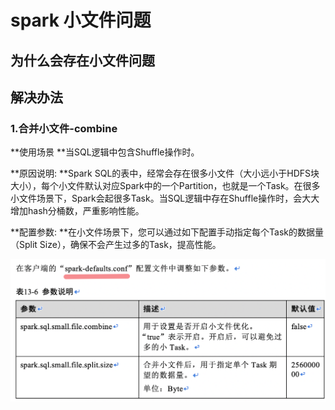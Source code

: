 # spark 小文件问题

## 为什么会存在小文件问题

## 解决办法
### 1.合并小文件-combine
**使用场景 **当SQL逻辑中包含Shuffle操作时。

**原因说明: **Spark SQL的表中，经常会存在很多小文件（大小远小于HDFS块大小），每个小文件默认对应Spark中的一个Partition，也就是一个Task。在很多小文件场景下，Spark会起很多Task。当SQL逻辑中存在Shuffle操作时，会大大增加hash分桶数，严重影响性能。

**配置参数: **在小文件场景下，您可以通过如下配置手动指定每个Task的数据量（Split Size），确保不会产生过多的Task，提高性能。

![combine](./image/Snipaste_2022-03-31_21-30-55.png)
